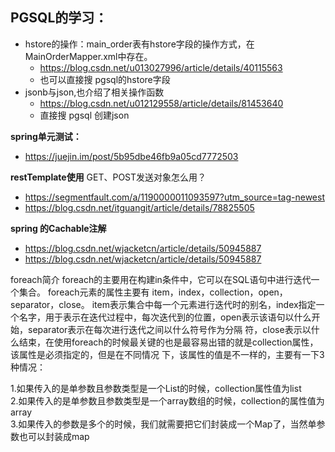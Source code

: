 ## PGSQL的学习：
- hstore的操作：main_order表有hstore字段的操作方式，在MainOrderMapper.xml中存在。
    - https://blog.csdn.net/u013027996/article/details/40115563
    - 也可以直接搜 pgsql的hstore字段
- jsonb与json,也介绍了相关操作函数
    - https://blog.csdn.net/u012129558/article/details/81453640
    - 直接搜  pgsql 创建json

**spring单元测试：**
- https://juejin.im/post/5b95dbe46fb9a05cd7772503

**restTemplate使用**  GET、POST发送对象怎么用？
- https://segmentfault.com/a/1190000011093597?utm_source=tag-newest
- https://blog.csdn.net/itguangit/article/details/78825505

**spring 的Cachable注解**
- https://blog.csdn.net/wjacketcn/article/details/50945887
- https://blog.csdn.net/wjacketcn/article/details/50945887

foreach简介
foreach的主要用在构建in条件中，它可以在SQL语句中进行迭代一个集合。
foreach元素的属性主要有 item，index，collection，open，separator，close。
item表示集合中每一个元素进行迭代时的别名，index指定一个名字，用于表示在迭代过程中，每次迭代到的位置，open表示该语句以什么开始，separator表示在每次进行迭代之间以什么符号作为分隔 符，close表示以什么结束，在使用foreach的时候最关键的也是最容易出错的就是collection属性，该属性是必须指定的，但是在不同情况 下，该属性的值是不一样的，主要有一下3种情况：

1.如果传入的是单参数且参数类型是一个List的时候，collection属性值为list  
2.如果传入的是单参数且参数类型是一个array数组的时候，collection的属性值为array  
3.如果传入的参数是多个的时候，我们就需要把它们封装成一个Map了，当然单参数也可以封装成map  

